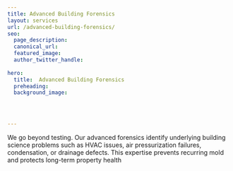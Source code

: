 ```yaml
---
title: Advanced Building Forensics
layout: services
url: /advanced-building-forensics/ 
seo:
  page_description:
  canonical_url:
  featured_image:
  author_twitter_handle:
  
hero:
  title:  Advanced Building Forensics
  preheading:
  background_image: 




---
```


We go beyond testing. Our advanced forensics identify underlying building science problems such as HVAC issues, air pressurization failures, condensation, or drainage defects. This expertise prevents recurring mold and protects long-term property health